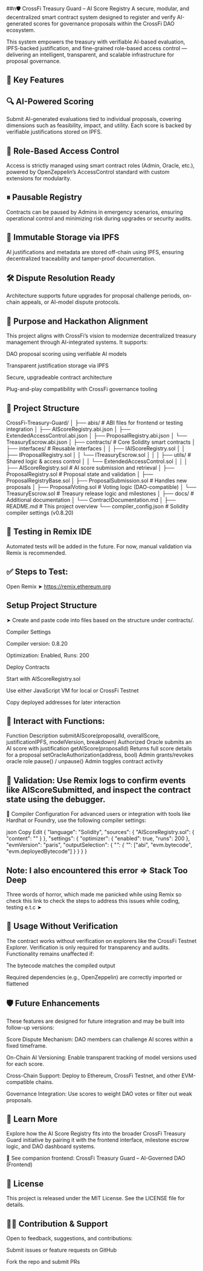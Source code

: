 ##n🛡️ CrossFi Treasury Guard – AI Score Registry
A secure, modular, and decentralized smart contract system designed to register and verify AI-generated scores for governance proposals within the CrossFi DAO ecosystem.

This system empowers the treasury with verifiable AI-based evaluation, IPFS-backed justification, and fine-grained role-based access control — delivering an intelligent, transparent, and scalable infrastructure for proposal governance.

## 🚀 Key Features
## 🔍 AI-Powered Scoring
Submit AI-generated evaluations tied to individual proposals, covering dimensions such as feasibility, impact, and utility. Each score is backed by verifiable justifications stored on IPFS.

## 🔐 Role-Based Access Control
Access is strictly managed using smart contract roles (Admin, Oracle, etc.), powered by OpenZeppelin’s AccessControl standard with custom extensions for modularity.

## ⏸ Pausable Registry
Contracts can be paused by Admins in emergency scenarios, ensuring operational control and minimizing risk during upgrades or security audits.

## 📁 Immutable Storage via IPFS
AI justifications and metadata are stored off-chain using IPFS, ensuring decentralized traceability and tamper-proof documentation.

## 🛠 Dispute Resolution Ready
Architecture supports future upgrades for proposal challenge periods, on-chain appeals, or AI-model dispute protocols.

## 🎯 Purpose and Hackathon Alignment
This project aligns with CrossFi’s vision to modernize decentralized treasury management through AI-integrated systems. It supports:

DAO proposal scoring using verifiable AI models

Transparent justification storage via IPFS

Secure, upgradeable contract architecture

Plug-and-play compatibility with CrossFi governance tooling

## 🧩 Project Structure
CrossFi-Treasury-Guard/
│
├── abis/                         # ABI files for frontend or testing integration
│   ├── AIScoreRegistry.abi.json
│   ├── ExtendedAccessControl.abi.json
│   ├── ProposalRegistry.abi.json
│   └── TreasuryEscrow.abi.json
│
├── contracts/                    # Core Solidity smart contracts
│   ├── interfaces/              # Reusable interfaces
│   │   ├── IAIScoreRegistry.sol
│   │   ├── IProposalRegistry.sol
│   │   └── ITreasuryEscrow.sol
│   │
│   ├── utils/                   # Shared logic & access control
│   │   └── ExtendedAccessControl.sol
│   │
│   ├── AIScoreRegistry.sol      # AI score submission and retrieval
│   ├── ProposalRegistry.sol     # Proposal state and validation
│   ├── ProposalRegistryBase.sol
│   ├── ProposalSubmission.sol   # Handles new proposals
│   ├── ProposalVoting.sol       # Voting logic (DAO-compatible)
│   └── TreasuryEscrow.sol       # Treasury release logic and milestones
│
├── docs/                         # Additional documentation
│   └── ContractDocumentation.md
│
├── README.md                     # This project overview
└── compiler_config.json          # Solidity compiler settings (v0.8.20)
## 🧪 Testing in Remix IDE
Automated tests will be added in the future. For now, manual validation via Remix is recommended.

## ✅ Steps to Test:
Open Remix
➤ https://remix.ethereum.org

## Setup Project Structure
➤ Create and paste code into files based on the structure under contracts/.

Compiler Settings

Compiler version: 0.8.20

Optimization: Enabled, Runs: 200

Deploy Contracts

Start with AIScoreRegistry.sol

Use either JavaScript VM for local or CrossFi Testnet

Copy deployed addresses for later interaction

## 🔧 Interact with Functions:
Function	Description
submitAIScore(proposalId, overallScore, justificationIPFS, modelVersion, breakdown)	Authorized Oracle submits an AI score with justification
getAIScore(proposalId)	Returns full score details for a proposal
setOracleAuthorization(address, bool)	Admin grants/revokes oracle role
pause() / unpause()	Admin toggles contract activity

## 🔎 Validation: Use Remix logs to confirm events like AIScoreSubmitted, and inspect the contract state using the debugger.

🔧 Compiler Configuration
For advanced users or integration with tools like Hardhat or Foundry, use the following compiler settings:

json
Copy
Edit
{
  "language": "Solidity",
  "sources": {
    "AIScoreRegistry.sol": {
      "content": "<paste-contract-content>"
    }
  },
  "settings": {
    "optimizer": {
      "enabled": true,
      "runs": 200
    },
    "evmVersion": "paris",
    "outputSelection": {
      "*": {
        "*": ["abi", "evm.bytecode", "evm.deployedBytecode"]
      }
    }
  }
}
## Note: I also encountered this error =>  Stack Too Deep
Three words of horror, which made me panicked while using Remix so check this link to check the steps to address this issues while coding, testing e.t.c ➤ 

## 📌 Usage Without Verification
The contract works without verification on explorers like the CrossFi Testnet Explorer. Verification is only required for transparency and audits. Functionality remains unaffected if:

The bytecode matches the compiled output

Required dependencies (e.g., OpenZeppelin) are correctly imported or flattened

## 🛡️ Future Enhancements
These features are designed for future integration and may be built into follow-up versions:

Score Dispute Mechanism: DAO members can challenge AI scores within a fixed timeframe.

On-Chain AI Versioning: Enable transparent tracking of model versions used for each score.

Cross-Chain Support: Deploy to Ethereum, CrossFi Testnet, and other EVM-compatible chains.

Governance Integration: Use scores to weight DAO votes or filter out weak proposals.

## 🧠 Learn More
Explore how the AI Score Registry fits into the broader CrossFi Treasury Guard initiative by pairing it with the frontend interface, milestone escrow logic, and DAO dashboard systems.

📖 See companion frontend: CrossFi Treasury Guard – AI-Governed DAO (Frontend)

## 📝 License
This project is released under the MIT License. See the LICENSE file for details.

## 🧑‍💻 Contribution & Support
Open to feedback, suggestions, and contributions:

Submit issues or feature requests on GitHub

Fork the repo and submit PRs

